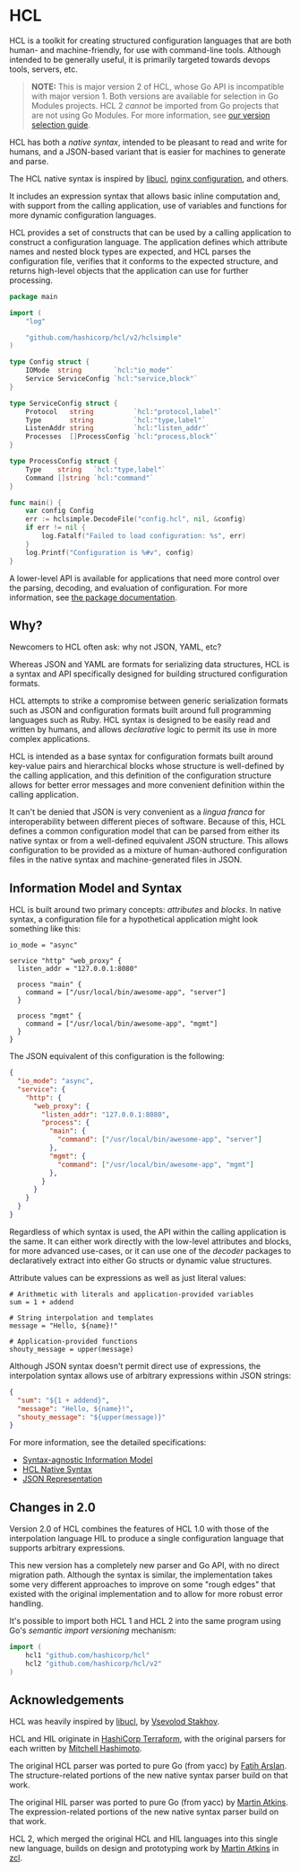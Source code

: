 # HCL

HCL is a toolkit for creating structured configuration languages that are
both human- and machine-friendly, for use with command-line tools.
Although intended to be generally useful, it is primarily targeted
towards devops tools, servers, etc.

> **NOTE:** This is major version 2 of HCL, whose Go API is incompatible with
> major version 1. Both versions are available for selection in Go Modules
> projects. HCL 2 _cannot_ be imported from Go projects that are not using Go Modules. For more information, see
> [our version selection guide](https://github.com/hashicorp/hcl/wiki/Version-Selection).

HCL has both a _native syntax_, intended to be pleasant to read and write for
humans, and a JSON-based variant that is easier for machines to generate
and parse.

The HCL native syntax is inspired by [libucl](https://github.com/vstakhov/libucl),
[nginx configuration](http://nginx.org/en/docs/beginners_guide.html#conf_structure),
and others.

It includes an expression syntax that allows basic inline computation and,
with support from the calling application, use of variables and functions
for more dynamic configuration languages.

HCL provides a set of constructs that can be used by a calling application to
construct a configuration language. The application defines which attribute
names and nested block types are expected, and HCL parses the configuration
file, verifies that it conforms to the expected structure, and returns
high-level objects that the application can use for further processing.

```go
package main

import (
	"log"

	"github.com/hashicorp/hcl/v2/hclsimple"
)

type Config struct {
	IOMode  string        `hcl:"io_mode"`
	Service ServiceConfig `hcl:"service,block"`
}

type ServiceConfig struct {
	Protocol   string          `hcl:"protocol,label"`
	Type       string          `hcl:"type,label"`
	ListenAddr string          `hcl:"listen_addr"`
	Processes  []ProcessConfig `hcl:"process,block"`
}

type ProcessConfig struct {
	Type    string   `hcl:"type,label"`
	Command []string `hcl:"command"`
}

func main() {
	var config Config
	err := hclsimple.DecodeFile("config.hcl", nil, &config)
	if err != nil {
		log.Fatalf("Failed to load configuration: %s", err)
	}
	log.Printf("Configuration is %#v", config)
}
```

A lower-level API is available for applications that need more control over
the parsing, decoding, and evaluation of configuration. For more information,
see [the package documentation](https://pkg.go.dev/github.com/hashicorp/hcl/v2).

## Why?

Newcomers to HCL often ask: why not JSON, YAML, etc?

Whereas JSON and YAML are formats for serializing data structures, HCL is
a syntax and API specifically designed for building structured configuration
formats.

HCL attempts to strike a compromise between generic serialization formats
such as JSON and configuration formats built around full programming languages
such as Ruby. HCL syntax is designed to be easily read and written by humans,
and allows _declarative_ logic to permit its use in more complex applications.

HCL is intended as a base syntax for configuration formats built
around key-value pairs and hierarchical blocks whose structure is well-defined
by the calling application, and this definition of the configuration structure
allows for better error messages and more convenient definition within the
calling application.

It can't be denied that JSON is very convenient as a _lingua franca_
for interoperability between different pieces of software. Because of this,
HCL defines a common configuration model that can be parsed from either its
native syntax or from a well-defined equivalent JSON structure. This allows
configuration to be provided as a mixture of human-authored configuration
files in the native syntax and machine-generated files in JSON.

## Information Model and Syntax

HCL is built around two primary concepts: _attributes_ and _blocks_. In
native syntax, a configuration file for a hypothetical application might look
something like this:

```hcl
io_mode = "async"

service "http" "web_proxy" {
  listen_addr = "127.0.0.1:8080"
  
  process "main" {
    command = ["/usr/local/bin/awesome-app", "server"]
  }

  process "mgmt" {
    command = ["/usr/local/bin/awesome-app", "mgmt"]
  }
}
```

The JSON equivalent of this configuration is the following:

```json
{
  "io_mode": "async",
  "service": {
    "http": {
      "web_proxy": {
        "listen_addr": "127.0.0.1:8080",
        "process": {
          "main": {
            "command": ["/usr/local/bin/awesome-app", "server"]
          },
          "mgmt": {
            "command": ["/usr/local/bin/awesome-app", "mgmt"]
          },
        }
      }
    }
  }
}
```

Regardless of which syntax is used, the API within the calling application
is the same. It can either work directly with the low-level attributes and
blocks, for more advanced use-cases, or it can use one of the _decoder_
packages to declaratively extract into either Go structs or dynamic value
structures.

Attribute values can be expressions as well as just literal values:

```hcl
# Arithmetic with literals and application-provided variables
sum = 1 + addend

# String interpolation and templates
message = "Hello, ${name}!"

# Application-provided functions
shouty_message = upper(message)
```

Although JSON syntax doesn't permit direct use of expressions, the interpolation
syntax allows use of arbitrary expressions within JSON strings:

```json
{
  "sum": "${1 + addend}",
  "message": "Hello, ${name}!",
  "shouty_message": "${upper(message)}"
}
```

For more information, see the detailed specifications:

* [Syntax-agnostic Information Model](spec.md)
* [HCL Native Syntax](hclsyntax/spec.md)
* [JSON Representation](json/spec.md)

## Changes in 2.0

Version 2.0 of HCL combines the features of HCL 1.0 with those of the
interpolation language HIL to produce a single configuration language that
supports arbitrary expressions.

This new version has a completely new parser and Go API, with no direct
migration path. Although the syntax is similar, the implementation takes some
very different approaches to improve on some "rough edges" that existed with
the original implementation and to allow for more robust error handling.

It's possible to import both HCL 1 and HCL 2 into the same program using Go's
_semantic import versioning_ mechanism:

```go
import (
    hcl1 "github.com/hashicorp/hcl"
    hcl2 "github.com/hashicorp/hcl/v2"
)
```

## Acknowledgements

HCL was heavily inspired by [libucl](https://github.com/vstakhov/libucl),
by [Vsevolod Stakhov](https://github.com/vstakhov).

HCL and HIL originate in [HashiCorp Terraform](https://terraform.io/),
with the original parsers for each written by
[Mitchell Hashimoto](https://github.com/mitchellh).

The original HCL parser was ported to pure Go (from yacc) by
[Fatih Arslan](https://github.com/fatih). The structure-related portions of
the new native syntax parser build on that work.

The original HIL parser was ported to pure Go (from yacc) by
[Martin Atkins](https://github.com/apparentlymart). The expression-related
portions of the new native syntax parser build on that work.

HCL 2, which merged the original HCL and HIL languages into this single new
language, builds on design and prototyping work by
[Martin Atkins](https://github.com/apparentlymart) in
[zcl](https://github.com/zclconf/go-zcl).
